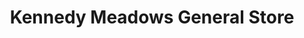 ---
title: "Kennedy Meadows General Store"
url: /inyokern/kennedy-meadows-general-store/
shop: Dorfladen
---